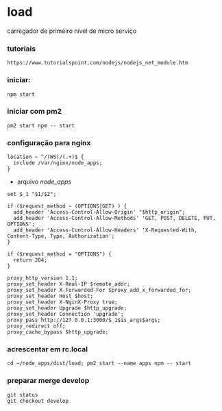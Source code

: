 # load
 carregador de primeiro nível de micro serviço

### tutoriais

```
https://www.tutorialspoint.com/nodejs/nodejs_net_module.htm
```

### iniciar:
```
npm start
```

### iniciar com pm2
```
pm2 start npm -- start
```

### configuração para nginx
```
location ~ ^/(WS)/(.+)$ {
  include /var/nginx/node_apps;
}
```
- arquivo _node_apps_
```
set $_1 "$1/$2";

if ($request_method ~ (OPTIONS|GET) ) {
  add_header 'Access-Control-Allow-Origin' "$http_origin";
  add_header 'Access-Control-Allow-Methods' 'GET, POST, DELETE, PUT, OPTIONS';
  add_header 'Access-Control-Allow-Headers' 'X-Requested-With, Content-Type, Type, Authorization';
}

if ($request_method = "OPTIONS") {
  return 204;
}

proxy_http_version 1.1;
proxy_set_header X-Real-IP $remote_addr;
proxy_set_header X-Forwarded-For $proxy_add_x_forwarded_for;
proxy_set_header Host $host;
proxy_set_header X-NginX-Proxy true;
proxy_set_header Upgrade $http_upgrade;
proxy_set_header Connection 'upgrade';
proxy_pass http://127.0.0.1:3000/$_1$is_args$args;
proxy_redirect off;
proxy_cache_bypass $http_upgrade;
```

### acrescentar em rc.local
```
cd ~/node_apps/dist/load; pm2 start --name apps npm -- start
```

### preparar merge develop
```
git status
git checkout develop

```